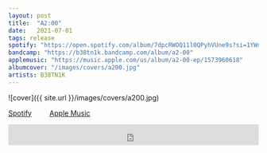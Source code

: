 ```yaml
---
layout: post
title:  "A2:00"
date:   2021-07-01
tags: release
spotify: "https://open.spotify.com/album/7dpcRWOQ11l0QPyhVUne9s?si=1YWnyhaEQSyR7WmEFyGcvQ"
bandcamp: "https://b38tn1k.bandcamp.com/album/a2-00"
applemusic: "https://music.apple.com/us/album/a2-00-ep/1573960618"
albumcover: "/images/covers/a200.jpg"
artists: B38TN1K
---
```

![cover]({{ site.url }}/images/covers/a200.jpg)

<a href="https://open.spotify.com/album/7dpcRWOQ11l0QPyhVUne9s?si=1YWnyhaEQSyR7WmEFyGcvQ"> Spotify</a>
&emsp;&emsp;
<a href="https://music.apple.com/us/album/a2-00-ep/1573960618"> Apple Music</a>
<iframe style="border: 0; width: 100%; height: 42px;" src="https://bandcamp.com/EmbeddedPlayer/album=2903690884/size=small/bgcol=ffffff/linkcol=0687f5/transparent=true/" seamless><a href="https://b38tn1k.bandcamp.com/album/a2-00">A2:00 by B38TN1K</a></iframe>
